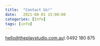 ```yaml
---
title:  "Contact Us!"
date:   2021-08-01 15:00:00
categories: [Info]
tags: [info]
---
```


[hello@theplaystudio.com.au](mailto:hello@theplaystudio.com.au)\\
0492 180 875
